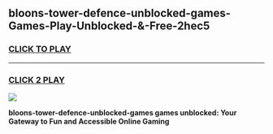 
## bloons-tower-defence-unblocked-games-Games-Play-Unblocked-&-Free-2hec5
<h3>
<a href="https://premium76.site?title=bloons-tower-defence-unblocked-games&ref=24A">CLICK TO PLAY</a></h3>
<hr>

<h3>
<a href="https://premium76.site?title=bloons-tower-defence-unblocked-games&ref=24A">CLICK 2 PLAY</a>
  
</h3>

<a href="https://premium76.site?title=bloons-tower-defence-unblocked-games&ref=24A"><img src="https://clearcache.store/games.png"></a>


**bloons-tower-defence-unblocked-games games unblocked: Your Gateway to Fun and Accessible Online Gaming**
